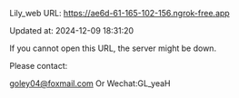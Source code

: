 Lily_web URL: https://ae6d-61-165-102-156.ngrok-free.app

Updated at: 2024-12-09 18:31:20

If you cannot open this URL, the server might be down.

Please contact: 

goley04@foxmail.com Or Wechat:GL_yeaH